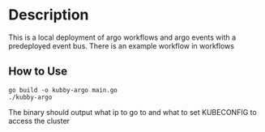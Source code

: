 # Description
This is a local deployment of argo workflows and argo events with a predeployed event bus.  There is an example workflow in workflows

## How to Use

    go build -o kubby-argo main.go
    ./kubby-argo

The binary should output what ip to go to and what to set KUBECONFIG to access the cluster
